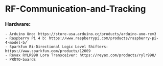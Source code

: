 # RF-Communication-and-Tracking


### Hardware:
    - Arduino Uno: https://store-usa.arduino.cc/products/arduino-uno-rev3
    - Raspberry Pi 4 b: https://www.raspberrypi.com/products/raspberry-pi-4-model-b/
    - Sparkfun Bi-Directional Logic Level Shifters: https://www.sparkfun.com/products/12009
    - Reyax RYLR998 Lora Transceiver: https://reyax.com/products/rylr998/
    - PROTO-boards
 

